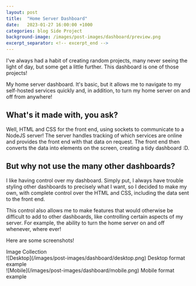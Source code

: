 ```yaml
---
layout: post
title:  "Home Server Dashboard"
date:   2023-01-27 16:00:00 +1000
categories: blog Side Project
background-image: /images/post-images/dashboard/preview.png
excerpt_separator: <!-- excerpt_end -->
---
```

<!-- excerpt_start -->
I've always had a habit of creating random projects, many never seeing the light of day, but some get a little further. 
This dashboard is one of those projects!
<!-- excerpt_end -->

My home server dashboard. It's basic, but it allows me to navigate to my self-hosted services quickly and, in addition, to turn my home server on and off from anywhere!

## What's it made with, you ask?
Well, HTML and CSS for the front end, using sockets to communicate to a NodeJS server! The server handles tracking of which services are online and provides the front end with that data on request. The front end then converts the data into elements on the screen, creating a tidy dashboard :D.

## But why not use the many other dashboards?
I like having control over my dashboard.
Simply put, I always have trouble styling other dashboards to precisely what I want, so I decided to make my own, with complete control over the HTML and CSS, including the data sent to the front end. 

This control also allows me to make features that would otherwise be difficult to add to other dashboards, like controlling certain aspects of my server. For example, the ability to turn the home server on and off whenever, where ever!

Here are some screenshots!
<div class="library">
    <div class="title">
        <span>Image Collection</span>
    </div>
    <div class="image" markdown="span">
        ![Desktop](/images/post-images/dashboard/desktop.png)
        <span class="description">Desktop format example</span>
    </div>
    <div class="image" markdown="span">
        ![Mobile](/images/post-images/dashboard/mobile.png)
        <span class="description">Mobile format example</span>
    </div>
</div>